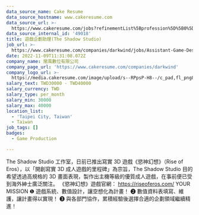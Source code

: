 ```yaml
---
data_source_name: Cake Resume
data_source_hostname: www.cakeresume.com
data_source_url: >-
  https://www.cakeresume.com/jobs?refinementList%5Bprofession%5D%5B0%5D=game-production&range%5Bsalary_range%5D%5Bmin%5D=1000000
data_source_internal_id: '49018'
title: 遊戲企劃助理(The Shadow Studio)
job_url: >-
  https://www.cakeresume.com/companies/darkwind/jobs/Assistant-Game-Designer-the-shadow-studio
date: 2022-11-09T11:31:08.072Z
company_name: 闇風數位有限公司
company_page_url: 'https://www.cakeresume.com/companies/darkwind'
company_logo_url: >-
  https://media.cakeresume.com/image/upload/s--RPpsP-H8--/c_pad,fl_png8,h_200,w_200/v1662635032/ezzm9oc5spln6yjjwrij.png
salary_text: TWD30000 - TWD40000
salary_currency: TWD
salary_type: per_month
salary_min: 30000
salary_max: 40000
location_list:
  - 'Taipei City, Taiwan'
  - Taiwan
job_tags: []
badges:
  - Game Production

---
```


The Shadow Studio 工作室，日前已推出寫實 3D 遊戲《慾神幻想》（Rise of Eros），以「開創寫實 3D 成人遊戲的里程碑」為宗旨，The Shadow Studio 目的希望透過高規格的 3D 畫面表現，製作出主機等級的優質成人遊戲，在事前便已受到海外紳士廣泛關注。 《慾神幻想》遊戲官網： https://riseoferos.com/ YOUR MISSION ❶ 遊戲系統、數值設計，讓空想化為計畫！ ➋ 數值資料表填寫、維護，讓計畫得以實現！ ❸ 與各部門協作，累積經驗後選擇合適的企劃領域繼續精進！